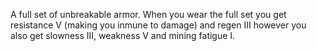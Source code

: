 A full set of unbreakable armor. When you wear the full set you get resistance V (making you inmune to damage) and regen III however you also get slowness III, weakness V and mining fatigue I.